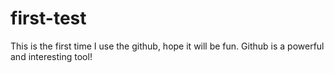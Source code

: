 # first-test
This is the first time I use the github, hope it will be fun. 
Github is a powerful and interesting tool!
